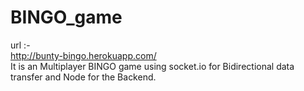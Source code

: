 # BINGO_game
url :- <br>
http://bunty-bingo.herokuapp.com/
<br/>
It is an Multiplayer BINGO game using socket.io for Bidirectional data transfer and Node for the Backend.
